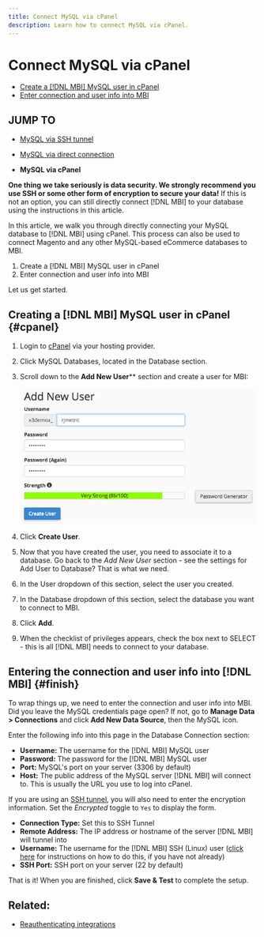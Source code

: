 ```yaml
---
title: Connect MySQL via cPanel
description: Learn how to connect MySQL via cPanel.
---
```

# Connect MySQL via cPanel

* [Create a [!DNL MBI] MySQL user in cPanel](#cpanel)
* [Enter connection and user info into MBI](#finish)

## JUMP TO

* [MySQL via SSH tunnel](../integrations/mysql-via-ssh-tunnel.md)
* [MySQL via direct connection](../integrations/mysql-via-a-direct-connection.md)

* **MySQL via cPanel**

**One thing we take seriously is data security. We strongly recommend you use SSH or some other form of encryption to secure your data!** If this is not an option, you can still directly connect [!DNL MBI] to your database using the instructions in this article.

In this article, we walk you through directly connecting your MySQL database to [!DNL MBI] using cPanel. This process can also be used to connect Magento and any other MySQL-based eCommerce databases to MBI.

1. Create a [!DNL MBI] MySQL user in cPanel
1. Enter connection and user info into MBI

Let us get started.

## Creating a [!DNL MBI] MySQL user in cPanel {#cpanel}

1. Login to [cPanel](../../../data-analyst/importing-data/integrations/mysql-via-cpanel.md) via your hosting provider.
1. Click MySQL Databases, located in the Database section.
1. Scroll down to the **Add New User**** section and create a user for MBI:

     ![](../../../assets/create-mbi-mysql-user-cpanel.png)

1. Click **Create User**.
1. Now that you have created the user, you need to associate it to a database. Go back to the _Add New User_ section - see the settings for Add User to Database? That is what we need.
1. In the User dropdown of this section, select the user you created.
1. In the Database dropdown of this section, select the database you want to connect to MBI.
1. Click **Add**.
1. When the checklist of privileges appears, check the box next to SELECT - this is all [!DNL MBI] needs to connect to your database.

## Entering the connection and user info into [!DNL MBI] {#finish}

To wrap things up, we need to enter the connection and user info into MBI. Did you leave the MySQL credentials page open? If not, go to **Manage Data > Connections** and click **Add New Data Source**, then the MySQL icon.

Enter the following info into this page in the Database Connection section:

* **Username:** The username for the [!DNL MBI] MySQL user
* **Password:** The password for the [!DNL MBI] MySQL user
* **Port:** MySQL's port on your server (3306 by default)
* **Host:** The public address of the MySQL server [!DNL MBI] will connect to. This is usually the URL you use to log into cPanel.

If you are using an [SSH tunnel](../integrations/mysql-via-ssh-tunnel.md), you will also need to enter the encryption information. Set the _Encrypted_ toggle to `Yes` to display the form.

* **Connection Type:** Set this to SSH Tunnel
* **Remote Address:** The IP address or hostname of the server [!DNL MBI] will tunnel into
* **Username:** The username for the [!DNL MBI] SSH (Linux) user ([click here](../../../data-analyst/importing-data/integrations/mysql-via-ssh-tunnel.md) for instructions on how to do this, if you have not already)
* **SSH Port:** SSH port on your server (22 by default)

That is it! When you are finished, click **Save & Test** to complete the setup.

## Related:

* [Reauthenticating integrations](https://support.magento.com/hc/en-us/articles/360016733151)
